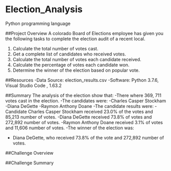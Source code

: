 # Election_Analysis
Python programming language

##Project Overview
A colorado Board of Elections employee has given you the following tasks to complete the election audit of a recent local.

1. Calculate the total number of votes cast.
2. Get a complete list of candidates who received votes.
3. Calculate the total number of votes each candidate received.
4. Calculate the percentage of votes each candidate won.
5. Determine the winner of the election based on popular vote.

##Resources 
-Data Source: election_results.csv
-Software: Python 3.7.6, Visual Studio Code , 1.63.2

##Summary
The analysis of the election show that:
-There where 369, 711 votes cast in the election.
-The candidates were:
  -Charles Casper Stockham
  -Diana DeGette
  -Raymon Anthony Doane
-The candidate results were:
  -Candidate Charles Casper Stockham received 23.0% of the votes and 85,213 number of votes.
  -Diana DeGette received 73.8% of votes and 272,892 number of votes.
  -Raymon Anthony Doane received 3.1% of votes and 11,606 number of votes.
-The winner of the election was:
  - Diana DeGette, who received 73.8% of the vote and 272,892 number of votes.

##Challenge Overview

##Challenge Summary
